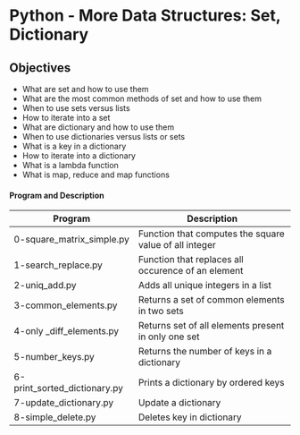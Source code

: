 # Python - More Data Structures: Set, Dictionary

## Objectives
 * What are set and how to use them
 * What are the most common methods of set and how to use them
 * When to use sets versus lists
 * How to iterate into a set
 * What are dictionary and how to use them
 * When to use dictionaries versus lists or sets
 * What is a key in a dictionary
 * How to iterate into a dictionary
 * What is a lambda function
 * What is map, reduce and map functions

#### Program and Description

Program                      | Description
---------------------------- | ------------------------------------------------------
0-square_matrix_simple.py    | Function that computes the square value of all integer
1-search_replace.py          | Function that replaces all occurence of an element
2-uniq_add.py                | Adds all unique integers in a list
3-common_elements.py         | Returns a set of common elements in two sets
4-only _diff_elements.py     | Returns set of all elements present in only one set
5-number_keys.py             | Returns the number of keys in a dictionary
6-print_sorted_dictionary.py | Prints a dictionary by ordered keys
7-update_dictionary.py       | Update a dictionary
8-simple_delete.py           | Deletes key in dictionary